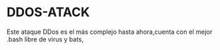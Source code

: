 # DDOS-ATACK
Este ataque DDos es el más complejo hasta ahora,cuenta con el mejor .bash libre de virus y bats, 

